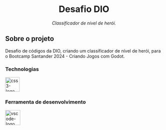 <h1 align="center">Desafio DIO</h1>
<p align="center"><i>Classificador de nível de herói.</i></p>

##  Sobre o projeto

Desafio de códigos da DIO, criando um classificador de nível de herói, para o Bootcamp Santander 2024 - Criando Jogos com Godot.

### Technologias
<p display="inline-block">
  <img width="46" src="https://upload.wikimedia.org/wikipedia/commons/b/ba/Javascript_badge.svg" alt="css3-logo"/>
</p>

### Ferramenta de desenvolvimento

<p display="inline-block">
  <img width="48" src="https://upload.wikimedia.org/wikipedia/commons/thumb/9/9a/Visual_Studio_Code_1.35_icon.svg/2048px-Visual_Studio_Code_1.35_icon.svg.png" alt="vscode-logo"/>
</p>
